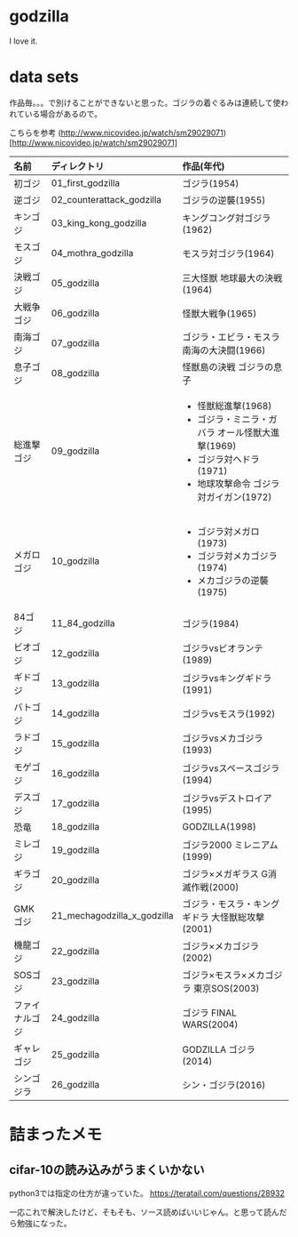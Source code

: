 # godzilla

I love it.

# data sets

作品毎。。。で別けることができないと思った。ゴジラの着ぐるみは連続して使われている場合があるので。

こちらを参考
(http://www.nicovideo.jp/watch/sm29029071)[http://www.nicovideo.jp/watch/sm29029071]

|名前|ディレクトリ|作品(年代)|
|:---|:---|:---|
|初ゴジ|01_first_godzilla|ゴジラ(1954)|
|逆ゴジ|02_counterattack_godzilla|ゴジラの逆襲(1955)|
|キンゴジ|03_king_kong_godzilla|キングコング対ゴジラ(1962)|
|モスゴジ|04_mothra_godzilla|モスラ対ゴジラ(1964)|
|決戦ゴジ|05_godzilla|三大怪獣 地球最大の決戦(1964)|
|大戦争ゴジ|06_godzilla|怪獣大戦争(1965)|
|南海ゴジ|07_godzilla|ゴジラ・エビラ・モスラ 南海の大決闘(1966)|
|息子ゴジ|08_godzilla|怪獣島の決戦 ゴジラの息子|
|総進撃ゴジ|09_godzilla|<ul><li>怪獣総進撃(1968)</li><li>ゴジラ・ミニラ・ガバラ オール怪獣大進撃(1969)</li><li>ゴジラ対ヘドラ(1971)</li><li>地球攻撃命令 ゴジラ対ガイガン(1972)</li></ul>|
|メガロゴジ|10_godzilla|<ul><li>ゴジラ対メガロ(1973)</li><li>ゴジラ対メカゴジラ(1974)</li><li>メカゴジラの逆襲(1975)</li></ul>|
|84ゴジ|11_84_godzilla|ゴジラ(1984)|
|ビオゴジ|12_godzilla|ゴジラvsビオランテ(1989)|
|ギドゴジ|13_godzilla|ゴジラvsキングギドラ(1991)|
|バトゴジ|14_godzilla|ゴジラvsモスラ(1992)|
|ラドゴジ|15_godzilla|ゴジラvsメカゴジラ(1993)|
|モゲゴジ|16_godzilla|ゴジラvsスペースゴジラ(1994)|
|デスゴジ|17_godzilla|ゴジラvsデストロイア(1995)|
|恐竜|18_godzilla|GODZILLA(1998)|
|ミレゴジ|19_godzilla|ゴジラ2000 ミレニアム(1999)|
|ギラゴジ|20_godzilla|ゴジラ×メガギラス G消滅作戦(2000)|
|GMKゴジ|21_mechagodzilla_x_godzilla|ゴジラ・モスラ・キングギドラ 大怪獣総攻撃(2001)|
|機龍ゴジ|22_godzilla|ゴジラ×メカゴジラ(2002)|
|SOSゴジ|23_godzilla|ゴジラ×モスラ×メカゴジラ 東京SOS(2003)|
|ファイナルゴジ|24_godzilla|ゴジラ FINAL WARS(2004)|
|ギャレゴジ|25_godzilla|GODZILLA ゴジラ(2014)|
|シンゴジラ|26_godzilla|シン・ゴジラ(2016)|


# 詰まったメモ

## cifar-10の読み込みがうまくいかない

python3では指定の仕方が違っていた。
https://teratail.com/questions/28932


一応これで解決したけど、そもそも、ソース読めばいいじゃん。と思って読んだら勉強になった。

